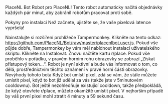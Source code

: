 PlaceNL Bot
Robot pro PlaceNL! Tento robot automaticky načítá objednávky každých pár minut, aby zabránil robotům pracovat proti sobě.

Pokyny pro instalaci
Než začnete, ujistěte se, že vaše pixelová latence vypršela!

Nainstalujte si rozšíření prohlížeče Tampermonkey.
Klikněte na tento odkaz: https://github.com/PlaceNL/Bot/raw/master/placenlbot.user.js. Pokud vše půjde dobře, Tampermonkey by vám měl nabídnout instalaci uživatelského skriptu. Klikněte na Instalovat.
Znovu načtěte kartu r/place. Pokud vše proběhlo v pořádku, v pravém horním rohu obrazovky se zobrazí „Získat přístupový token...“. Robot je nyní aktivní a bude vás informovat o tom, co dělá, prostřednictvím těchto oznámení v pravé horní části obrazovky.
Nevýhody tohoto bota
Když bot umístí pixel, zdá se vám, že stále můžete umístit pixel, když to bot již udělal za vás (takže jste v 5minutovém cooldownu).
Bot ještě nezohledňuje existující cooldown, takže předpokládá, že když otevřete r/place, můžete okamžitě umístit pixel. V nejhorším případě by váš první pixel mohl ztratit 4 minuty a 59 sekund času.
